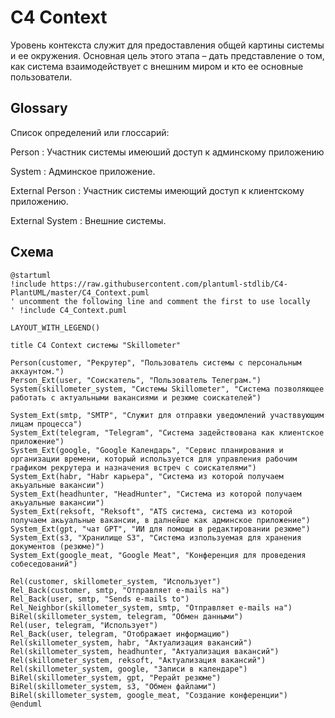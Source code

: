# C4 Context

Уровень контекста служит для предоставления общей картины системы и ее окружения. Основная цель этого этапа – дать представление о том, как система взаимодействует с внешним миром и кто ее основные пользователи.

## Glossary

Список определений или глоссарий:

Person
: Участник системы имеюший доступ к админскому приложению

System
: Админское приложение.

External Person
: Участник системы имеющий доступ к клиентскому приложению.

External System
: Внешние системы.

## Схема
```plantuml
@startuml
!include https://raw.githubusercontent.com/plantuml-stdlib/C4-PlantUML/master/C4_Context.puml
' uncomment the following line and comment the first to use locally
' !include C4_Context.puml

LAYOUT_WITH_LEGEND()

title C4 Context системы "Skillometer"

Person(customer, "Рекрутер", "Пользователь системы с персональным аккаунтом.")
Person_Ext(user, "Соискатель", "Пользователь Телеграм.")
System(skillometer_system, "Системы Skillometer", "Система позволяющее работать с актуальными вакансиями и резюме соискателей")

System_Ext(smtp, "SMTP", "Служит для отправки уведомлений участввующим лицам процесса")
System_Ext(telegram, "Telegram", "Система задействована как клиентское приложение")
System_Ext(google, "Google Календарь", "Сервис планирования и организации времени, который используется для управления рабочим графиком рекрутера и назначения встреч с соискателями")
System_Ext(habr, "Habr карьера", "Система из которой получаем акьуальные вакансии")
System_Ext(headhunter, "HeadHunter", "Система из которой получаем акьуальные вакансии")
System_Ext(reksoft, "Reksoft", "ATS система, система из которой получаем акьуальные вакансии, в далнейше как админское приложение")
System_Ext(gpt, "чат GPT", "ИИ для помощи в редактировании резюме")
System_Ext(s3, "Хранилище S3", "Система изпользуемая для хранения документов (резюме)")
System_Ext(google_meat, "Google Meat", "Конференция для проведения собеседований")

Rel(customer, skillometer_system, "Использует")
Rel_Back(customer, smtp, "Отправляет e-mails на")
Rel_Back(user, smtp, "Sends e-mails to")
Rel_Neighbor(skillometer_system, smtp, "Отправляет e-mails на")
BiRel(skillometer_system, telegram, "Обмен данными")
Rel(user, telegram, "Использует")
Rel_Back(user, telegram, "Отображает информацию")
Rel(skillometer_system, habr, "Актуализация вакансий")
Rel(skillometer_system, headhunter, "Актуализация вакансий")
Rel(skillometer_system, reksoft, "Актуализация вакансий")
Rel(skillometer_system, google, "Записи в календаре")
BiRel(skillometer_system, gpt, "Рерайт резюме")
BiRel(skillometer_system, s3, "Обмен файлами")
BiRel(skillometer_system, google_meat, "Создание конференции")
@enduml
```
